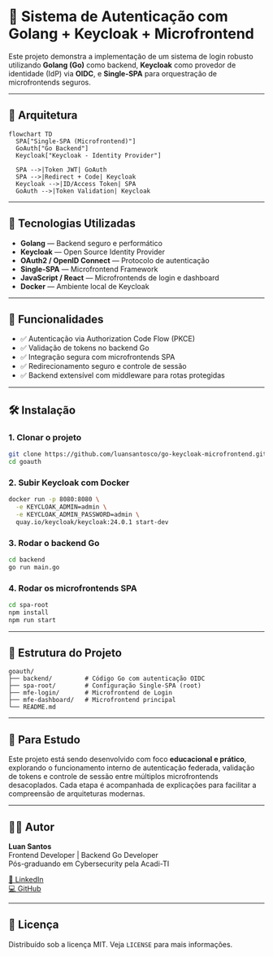 # 🔐 Sistema de Autenticação com Golang + Keycloak + Microfrontend

Este projeto demonstra a implementação de um sistema de login robusto utilizando **Golang (Go)** como backend, **Keycloak** como provedor de identidade (IdP) via **OIDC**, e **Single-SPA** para orquestração de microfrontends seguros.

---

## 🧱 Arquitetura

```mermaid
flowchart TD
  SPA["Single-SPA (Microfrontend)"]
  GoAuth["Go Backend"]
  Keycloak["Keycloak - Identity Provider"]

  SPA -->|Token JWT| GoAuth
  SPA -->|Redirect + Code| Keycloak
  Keycloak -->|ID/Access Token| SPA
  GoAuth -->|Token Validation| Keycloak
```

---

## 🚀 Tecnologias Utilizadas

- **Golang** — Backend seguro e performático
- **Keycloak** — Open Source Identity Provider
- **OAuth2 / OpenID Connect** — Protocolo de autenticação
- **Single-SPA** — Microfrontend Framework
- **JavaScript / React** — Microfrontends de login e dashboard
- **Docker** — Ambiente local de Keycloak

---

## 📌 Funcionalidades

- ✅ Autenticação via Authorization Code Flow (PKCE)
- ✅ Validação de tokens no backend Go
- ✅ Integração segura com microfrontends SPA
- ✅ Redirecionamento seguro e controle de sessão
- ✅ Backend extensível com middleware para rotas protegidas

---

## 🛠️ Instalação

### 1. Clonar o projeto

```bash
git clone https://github.com/luansantosco/go-keycloak-microfrontend.git
cd goauth
```

### 2. Subir Keycloak com Docker

```bash
docker run -p 8080:8080 \
  -e KEYCLOAK_ADMIN=admin \
  -e KEYCLOAK_ADMIN_PASSWORD=admin \
  quay.io/keycloak/keycloak:24.0.1 start-dev
```

### 3. Rodar o backend Go

```bash
cd backend
go run main.go
```

### 4. Rodar os microfrontends SPA

```bash
cd spa-root
npm install
npm run start
```

---

## 📂 Estrutura do Projeto

```
goauth/
├── backend/         # Código Go com autenticação OIDC
├── spa-root/        # Configuração Single-SPA (root)
├── mfe-login/       # Microfrontend de Login
├── mfe-dashboard/   # Microfrontend principal
└── README.md
```

---

## 🧠 Para Estudo

Este projeto está sendo desenvolvido com foco **educacional e prático**, explorando o funcionamento interno de autenticação federada, validação de tokens e controle de sessão entre múltiplos microfrontends desacoplados. Cada etapa é acompanhada de explicações para facilitar a compreensão de arquiteturas modernas.

---

## 👨‍💻 Autor

**Luan Santos**  
Frontend Developer | Backend Go Developer    
Pós-graduando em Cybersecurity pela Acadi-TI

[🔗 LinkedIn](https://www.linkedin.com/in/luansantosco)  
[💻 GitHub](https://github.com/luansantosco)

---

## 📄 Licença

Distribuído sob a licença MIT. Veja `LICENSE` para mais informações.
